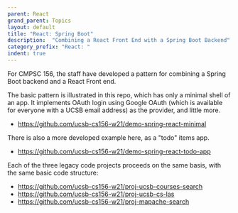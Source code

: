 ```yaml
---
parent: React
grand_parent: Topics
layout: default
title: "React: Spring Boot"
description:  "Combining a React Front End with a Spring Boot Backend"
category_prefix: "React: "
indent: true
---
```


For CMPSC 156, the staff have developed a pattern for combining a Spring Boot backend and a React Front end.

The basic pattern is illustrated in this repo, which has only a minimal shell of an app.  It implements OAuth login using
Google OAuth (which is available for everyone with a UCSB email address) as the provider, and little more.

* <https://github.com/ucsb-cs156-w21/demo-spring-react-minimal>

There is also a more developed example here, as a "todo" items app.

* <https://github.com/ucsb-cs156-w21/demo-spring-react-todo-app>

Each of the three legacy code projects proceeds on the same basis, with the same basic code structure:

* <https://github.com/ucsb-cs156-w21/proj-ucsb-courses-search>
* <https://github.com/ucsb-cs156-w21/proj-ucsb-cs-las>
* <https://github.com/ucsb-cs156-w21/proj-mapache-search>

